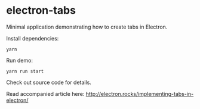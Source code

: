 # electron-tabs
Minimal application demonstrating how to create tabs in Electron.

Install dependencies:

```
yarn
```

Run demo:

```
yarn run start
```

Check out source code for details.

Read accompanied article here: http://electron.rocks/implementing-tabs-in-electron/

